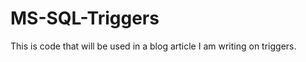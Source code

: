 MS-SQL-Triggers
===============

This is code that will be used in a blog article I am writing on triggers.
